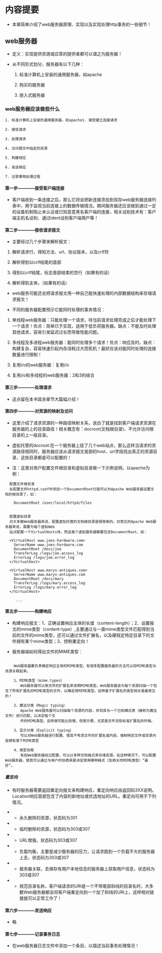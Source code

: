 # 内容提要

* 本章简单介绍了web服务器原理、实现以及实现处理http事务的一些细节！

## web服务器

* 定义：实现提供资源或应答的提供者都可以谓之为服务器！

* 从不同形式划分，服务器有以下几种：

	1. 标准计算机上安装的通用服务器，如apache

	2. 购买的服务器

	3. 嵌入式服务器

### web服务器应该做些什么

	1. 标准计算机上安装的通用服务器，如apache1. 接受建立连接请求

	2. 接受请求

	3. 处理请求
	
	4. 访问报文中指定的资源
	
	5. 构建相应
	
	6. 发送相应
	
	7. 记录事物处理过程


#### 第一步————接受客户端连接

* 客户端收到一条连接之后，那么它将会把新连接添加到现存web服务器连接列表中，用于监视当前连接上的数据传输情况。期间服务器还应该做到通过一定的设备机制阻止未认证或已知恶意黑名客户端的连接，相关设别技术有：客户端主机名设别、通过ident设别客户端用户等！


#### 第二步————接收请求报文

* 主要经过几个步骤来解析报文：

1. 解析请求行，得知方法、url、协议版本，以及crlf符

2. 解析得到以crlf结尾的首部

3. 得到以crlf结尾，标志首部结束的空行（如果有的话）

4. 解析得到主体，（如果有的话）

* web服务可能还会把请求报文用一种自己能快速处理的内部数据结构来存储请求报文！

* 不同的服务器配置预示它能同时处理的事务情况：

1. 单线程web服务器：只能处理一个请求，待当前请求处理完成之后才能处理下一个请求！优点：简单已于实现，适用于低负荷服务器。缺点：不能及时处理其他请求，容易引发延迟过长而导致性能问题。

2. 多线程及多进程web服务器：能同时处理多个请求！优点：响应及时。缺点：构建复杂，容易快速引起内存消耗过大而死机！最好应该对能同时处理的连接数量进行限制！

3. 复用i/o的web服务器：复用i/o

4. 复用i/o和多线程的web服务器：2和3的结合


#### 第三步————处理请求

* 这点留在本书其余章节大篇幅介绍！

#### 第四步————对资源的映射及访问

* 这里介绍了请求资源的一种路径映射关系，说白了就是找到客户端请求资源在服务器的上的目录路径！相关概念有：docroot(文档根目录)、不允许访问根目录的上一级目录。


* 虚拟托管的docroot:在一个服务器上挂了几个web站点，那么这样当请求的资源路径相同时，服务器应该从请求报文首部的host、uri字段找出真正的资源目录，这些目录都是可以配置的！

* 注：这里对用户配置文件根目录和虚拟目录做一下示例说明，以apache为例：

```
  配置文件根目录
  在配置文件httpd.conf中添加一个DocumentRoot行就可以为Apache Web服务器设置文档的根目录了，如：

  	DocumentRoot /user/local/httpd/files


  配置虚拟目录
  对大多数Web服务器来说，配置虚拟托管的文档根目录是很简单的。对常见的Apache Web服务器来说，需要为每个虚拟Web
  站点配置一个VirtualHosts块，而且每个虚拟服务器都要包含DocumentRoot，如：

  <VirtualHost www.joes-hardware.com>
  	ServerName www.joes-hardware.com
  	DocumentRoot /docs/joe
  	TransferLog /logs/joe.access_log
  	ErrorLog /logs/joe.error_log
  </VirtualHost>

  <VirtualHost www.marys-antiques.com>
  	ServerName www.marys-antiques.com
  	DocumentRoot /docs/mary
  	TransferLog /logs/mary.access_log
  	ErrorLog /logs/mary.error_log
  </VirtualHost>

     ... 

```

#### 第五步————构建响应

* 构建响应报文：1、正确设置响应主体的长度（content-length）；2、设置报文的mime类型（content-type）,主要通过与一直mime类型文件匹配得到当前的文件的mime类型，还可以通过文件扩展名，以及硬规定特定目录下的文件拥有某个mime类型；3、控制重定向！

* 服务器端如何得出文件的MIME类型：

```

	Web服务器要负责确定响应主体的MIME类型。有很多配置服务器的方法可以将MIME类型与资源关联起来。

	1、MIME类型（mime.types）
	   Web服务器可以用文件的扩展名来说明MIME类型。Web服务器会为每个资源扫描一个包含了所有扩展名的MIME类型的文件，以确定其MIME类型。这种基于扩展名的类型相关是最常见的！

	2、魔法分类（Magic typing）
	   Apache Web服务器可以扫描每个资源的内容，并将其与一个已知模式表（被称为魔法文件）进行匹配，以决定每个文
	   件的MIME类型。这样做可能比较慢，但很方便，尤其是文件没有标准扩展名的时候。

	3、显示分类（Explicit typing）
	   可以对Web服务器进行配置，使其不考虑文件的扩展名或内容，强制特定文件或目录内容拥有某个MIME类型

	4、类型协商
	   有些Web服务器经过配置，可以以多种文档格式来存储资源。在这种情况下，可以配置Web服务器，使其可以通过与用户的协商来是决定使用哪种格式（及相关的MIME类型）“最好”。

```


##### 重定向

* 有时服务器需要返回重定向报文来构建响应，重定向响应由返回码3XX说明。Location响应首部包含了内容的新地址或优选地址的URL。重定向可用于下列情况。

 - - 永久删除的资源，状态码为301

 - - 临时删除的资源，状态码为303或307

 - - URL增强，状态码为303或307

 - - 负载均衡，主要是减少服务器的压力，让请求跑到一个负载不大的服务器上去，状态码为303或307

 - - 服务器关联，去保存有用户本地信息的服务器上获取用户信息，状态码为303或307

 - - 规范目录名称，客户端请求的URI是一个不带尾部斜线的目录名时，大多数Web服务器都会将客户端重定向到一个加了斜线的URI上，这样相对链接就可以正常工作了！


#### 第六步————发送响应

* 略

#### 第七步————记录事务日志

* 在web服务器日志文件中添加一个条目，以描述当前事务处理情况！





